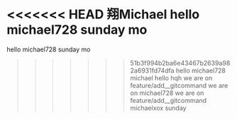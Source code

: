 <<<<<<< HEAD
翔Michael hello michael728 sunday mo
=======
hello michael728 sunday mo
>>>>>>> 51b3f994b2ba6e43467b2639a982a6931fd74dfa
hello michael728
michael hello hqh
we are on feature/add__gitcommand
we are on michael728
we are on feature/add__gitcommand michaelxox
sunday
